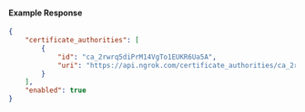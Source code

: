 <!-- Code generated for API Clients. DO NOT EDIT. -->

#### Example Response

```json
{
	"certificate_authorities": [
		{
			"id": "ca_2rwrq5diPrM14VgTo1EUKR6Ua5A",
			"uri": "https://api.ngrok.com/certificate_authorities/ca_2rwrq5diPrM14VgTo1EUKR6Ua5A"
		}
	],
	"enabled": true
}
```
